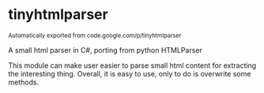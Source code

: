 # tinyhtmlparser
<sub>Automatically exported from code.google.com/p/tinyhtmlparser</sub>

A small html parser in C#, porting from python HTMLParser

This module can make user easier to parse small html content for extracting the interesting thing. Overall, it is easy to use, only to do is overwrite some methods.
